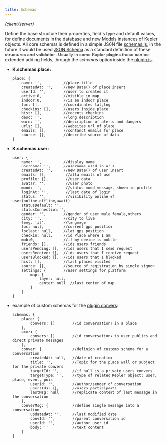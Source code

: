 ```yaml
---
title: Schemas
---
```


*(client/server)*

Define the base structure their properties, field's type and default values, for define documents in the database and new [Models](models.html) instances of Kepler objects.
All core schemas is defined in a simple JSON file [schemas.js](https://github.com/Keplerjs/Kepler/tree/master/packages/core/modules/schemas.js), in the future it would be used [JSON Schema](https://json-schema.org/) as a standard definition of these structures and validation.
Usually in some Kepler plugins these can be extended adding fields, through the *schemas* option inside the [plugin.js](plugin-js.html). 

* **K.schemas.place:**
	```
	place: {
		name: '',	       //place title
		createdAt: '',	   //new Date() of place insert
		userId: '',	   	   //user to created it
		active:0,	       //visible in map
		indoor:0,		   //is an indoor place
		loc: [],		   //coordinates lat,lng
		checkins: [],	   //users inside place	
		hist: [],		   //recents checkins
		desc: '',		   //long description
		warn: '',          //description of alerts and dangers
		urls: [],	   	   //websites url of place
		emails: [],		   //contanct emails for place
		source: {},		   //describe source of data
	}
	```

* **K.schemas.user:**
	```
	user: {
		name: '',		   //display name	
		username: '',	   //username used in urls
		createdAt: '',	   //new Date() of user insert
		emails: [], 		//alla emails of user
		profile: {},		//user data
		avatar: '',		    //user photo
		mood: '',		    //status mood message, shown in profile
		loginAt: '',	    //last date of login
		status: '',         //visibility online of user(online,offline,await)
		statusDefault: '',  
		statusConnection:'',
		gender: '',        //gender of user male,female,others
		city: '',          //city to live
		lang: 'it',        //language
		loc: null,		   //current gps position
		loclast: null,	   //lat gps position
		checkin: null,	   //id Place where I am
		mob:0,			   //if my device is mobile
		friends: [],	   //ids users friends
		usersPending: [],  //ids users that I send request
		usersReceive: [],  //ids users that I receive request
		usersBlocked: [],  //ids users that I blocked
		hist: [],		   //last places visited
		source: {},		   //source of registration by single signon		
		settings: {        //user settings for platform
			map: {
				layer: null,
				center: null  //last center of map
			}
		}
	}
	```

* example of custom schemas for the [plugin convers](https://github.com/Keplerjs/Kepler/blob/master/packages/convers/plugin.js):
	```
	schemas: {
		place: {
			convers: []        //id conversations in a place
		},
		user: {
			convers: []        //id conversations to user publics and direct private messages
		},
		conver: {              //definion of customo schema for a conversation 
			createdAt: null,   //date of creation
			title: '',         //Topic for the place wall or subject for the private convers
			targetId: '',      //if null is a private users convers		
			targetType: '',    //type of related Kepler object: user, place, event, pois		
			userId: '',        //author/sender of conversation		
			usersIds: [],      //users participants
			lastMsg: null      //replicate content of last message in the conversation
		},
		converMsg: {           //define single message into a conversation
			updatedAt: '',     //last modified date
			convId: '',        //parent conversation id
			userId: '',        //author user id 
			body: ''           //text content
		}
	}
	``` 
